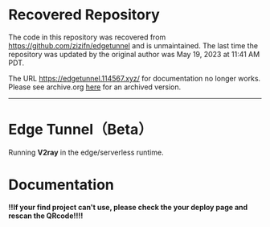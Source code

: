 # Recovered Repository

The code in this repository was recovered from https://github.com/zizifn/edgetunnel and is unmaintained. The last time the repository was updated by the original author was May 19, 2023 at 11:41 AM PDT.

The URL https://edgetunnel.114567.xyz/ for documentation no longer works. Please see archive.org [here]([https://web.archive.org/web/20230519160926/https://edgetunnel.114567.xyz/](https://view.officeapps.live.com/op/view.aspx?src=https://github.com/xuebaiyo/edgetunnel/raw/main/doc/start.docx)) for an archived version.

------------------------------
# Edge Tunnel（Beta）

Running **V2ray** in the edge/serverless runtime.

# Documentation

**!!If your find project can't use, please check the your deploy page and rescan the QRcode!!!!**
